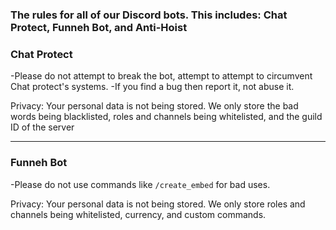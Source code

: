 ### The rules for all of our Discord bots. This includes: Chat Protect, Funneh Bot, and Anti-Hoist


### Chat Protect

-Please do not attempt to break the bot, attempt to attempt to circumvent Chat protect's systems. 
-If you find a bug then report it, not abuse it.

Privacy: Your personal data is not being stored. We only store the bad words being blacklisted, roles and channels being whitelisted, and the guild ID of the server

----------------

### Funneh Bot

-Please do not use commands like `/create_embed` for bad uses.

Privacy: Your personal data is not being stored. We only store roles and channels being whitelisted, currency, and custom commands.

